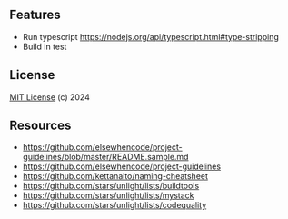 ## Features

- Run typescript https://nodejs.org/api/typescript.html#type-stripping
- Build in test

## License

[MIT License](https://opensource.org/licenses/MIT) (c) 2024

## Resources

- https://github.com/elsewhencode/project-guidelines/blob/master/README.sample.md
- https://github.com/elsewhencode/project-guidelines
- https://github.com/kettanaito/naming-cheatsheet
- https://github.com/stars/unlight/lists/buildtools
- https://github.com/stars/unlight/lists/mystack
- https://github.com/stars/unlight/lists/codequality

